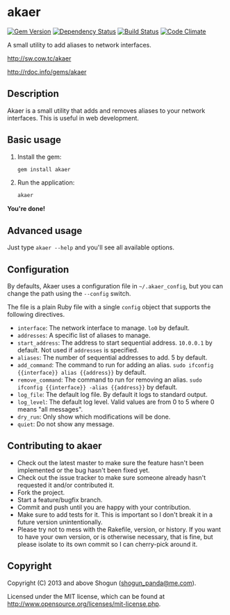 # akaer 

[![Gem Version](https://badge.fury.io/rb/akaer.png)](http://badge.fury.io/rb/akaer)
[![Dependency Status](https://gemnasium.com/ShogunPanda/akaer.png?travis)](https://gemnasium.com/ShogunPanda/akaer)
[![Build Status](https://secure.travis-ci.org/ShogunPanda/akaer.png?branch=master)](http://travis-ci.org/ShogunPanda/akaer)
[![Code Climate](https://codeclimate.com/github/ShogunPanda/akaer.png)](https://codeclimate.com/github/ShogunPanda/akaer)

A small utility to add aliases to network interfaces.

http://sw.cow.tc/akaer

http://rdoc.info/gems/akaer

## Description

Akaer is a small utility that adds and removes aliases to your network interfaces. This is useful in web development.

## Basic usage

1. Install the gem:

 	```sh
	gem install akaer
	```

2. Run the application:

	```sh
	akaer
 	```

**You're done!**

## Advanced usage

Just type `akaer --help` and you'll see all available options.

## Configuration

By defaults, Akaer uses a configuration file in `~/.akaer_config`, but you can change the path using the `--config` switch.

The file is a plain Ruby file with a single `config` object that supports the following directives.

* `interface`: The network interface to manage. `lo0` by default.
* `addresses`: A specific list of aliases to manage.
* `start_address`: The address to start sequential address. `10.0.0.1` by default. Not used if `addresses` is specified.
* `aliases`: The number of sequential addresses to add. 5 by default.
* `add_command`: The command to run for adding an alias. `sudo ifconfig {{interface}} alias {{address}}` by default.
* `remove_command`: The command to run for removing an alias. `sudo ifconfig {{interface}} -alias {{address}}` by default.
* `log_file`: The default log file. By default it logs to standard output.
* `log_level`: The default log level. Valid values are from 0 to 5 where 0 means "all messages".
* `dry_run`: Only show which modifications will be done.
* `quiet`: Do not show any message.

## Contributing to akaer

* Check out the latest master to make sure the feature hasn't been implemented or the bug hasn't been fixed yet.
* Check out the issue tracker to make sure someone already hasn't requested it and/or contributed it.
* Fork the project.
* Start a feature/bugfix branch.
* Commit and push until you are happy with your contribution.
* Make sure to add tests for it. This is important so I don't break it in a future version unintentionally.
* Please try not to mess with the Rakefile, version, or history. If you want to have your own version, or is otherwise necessary, that is fine, but please isolate to its own commit so I can cherry-pick around it.

## Copyright

Copyright (C) 2013 and above Shogun (shogun_panda@me.com).

Licensed under the MIT license, which can be found at http://www.opensource.org/licenses/mit-license.php.
